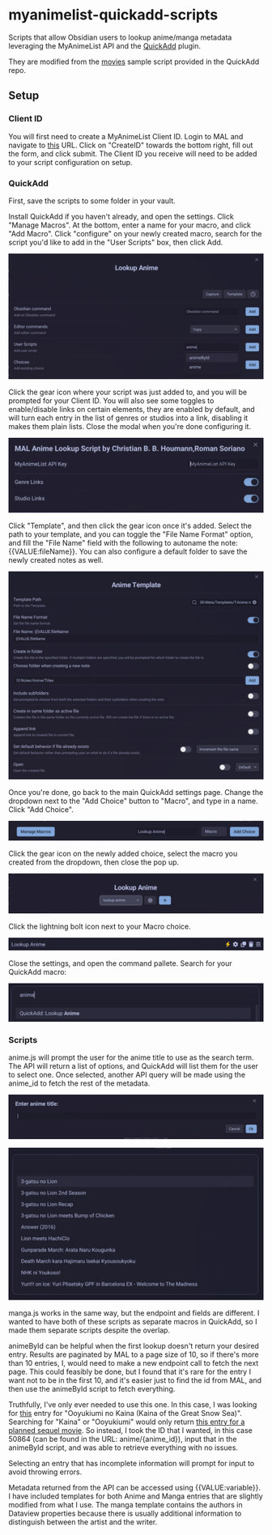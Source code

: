 # myanimelist-quickadd-scripts
Scripts that allow Obsidian users to lookup anime/manga metadata leveraging the
MyAnimeList API and the [QuickAdd](https://github.com/chhoumann/quickadd) plugin.

They are modified from the 
[movies](https://github.com/chhoumann/quickadd/blob/master/docs/docs/Examples/Attachments/movies.js)
sample script provided in the QuickAdd repo.

## Setup

### Client ID

You will first need to create a MyAnimeList Client ID. 
Login to MAL and navigate to [this](https://myanimelist.net/apiconfig) URL.
Click on "CreateID" towards the bottom right, 
fill out the form,
and click submit. 
The Client ID you receive will need to be added to your script configuration 
on setup.

### QuickAdd

First, save the scripts to some folder in your vault. 

Install QuickAdd if you haven't already,
and open the settings.
Click "Manage Macros".
At the bottom, 
enter a name for your macro,
and click "Add Macro".
Click "configure" on your newly created macro,
search for the script you'd like to add in the "User Scripts" box,
then click Add.

![Add Script](/docs/ConfigureMacro-1.png)

Click the gear icon where your script was just added to,
and you will be prompted for your Client ID. 
You will also see some toggles to enable/disable links on certain elements,
they are enabled by default,
and will turn each entry in the list of genres or studios into a link, 
disabling it makes them plain lists. 
Close the modal when you're done configuring it. 

![ScriptConfig](/docs/ScriptConfig.png)


Click "Template", 
and then click the gear icon once it's added. 
Select the path to your template,
and you can toggle the "File Name Format" option,
and fill the "File Name" field with the following to autoname the note:
{{VALUE:fileName}}.
You can also configure a default folder to save the newly created notes as well.

![TemplateConfig](/docs/ConfigureTemplate.png)

Once you're done,
go back to the main QuickAdd settings page. 
Change the dropdown next to the "Add Choice" button to "Macro",
and type in a name. 
Click "Add Choice".

![Add Choice](/docs/EnableMacro.png)

Click the gear icon on the newly added choice,
select the macro you created from the dropdown,
then close the pop up. 

![Select Macro](/docs/MacroSelect.png)

Click the lightning bolt icon next to your Macro choice.

![MacroChoice](/docs/EnableMacro2.png)

Close the settings, and open the command pallete. 
Search for your QuickAdd macro:

![QuickAdd](/docs/QuickAddCommand.png)

### Scripts

anime.js will prompt the user for the anime title to use as the search term. 
The API will return a list of options,
and QuickAdd will list them for the user to select one. 
Once selected, another API query will be made using the anime_id 
to fetch the rest of the metadata. 

![Enter Title](/docs/Enter-Title.png)

![Select Option](/docs/Options.png)

manga.js works in the same way, 
but the endpoint and fields are different.
I wanted to have both of these scripts as separate macros in QuickAdd,
so I made them separate scripts despite the overlap. 

animeById can be helpful when the first lookup doesn't return your desired entry.
Results are paginated by MAL to a page size of 10,
so if there's more than 10 entries,
I, would need to make a new endpoint call to fetch the next page.
This could feasibly be done,
but I found that it's rare for the entry I want not to be in the first 10,
and it's easier just to find the id from MAL,
and then use the animeById script to fetch everything. 

Truthfully, I've only ever needed to use this one. 
In this case, I was looking for [this](https://myanimelist.net/anime/50864/Ooyukiumi_no_Kaina) 
entry for "Ooyukiumi no Kaina (Kaina of the Great Snow Sea)".
Searching for "Kaina" or "Ooyukiumi" would only return [this entry for a planned sequel movie](https://myanimelist.net/anime/54122/Ooyukiumi_no_Kaina_Movie).
So instead,
I took the ID that I wanted, 
in this case 50864 (can be found in the URL: anime/{anime_id}),
input that in the animeById script,
and was able to retrieve everything with no issues. 

Selecting an entry that has incomplete information will prompt for input 
to avoid throwing errors. 

Metadata returned from the API can be accessed using {{VALUE:variable}}.
I have included templates for both Anime and Manga entries 
that are slightly modified from what I use.
The manga template contains the authors in Dataview properties 
because there is usually additional information to distinguish between
the artist and the writer.

